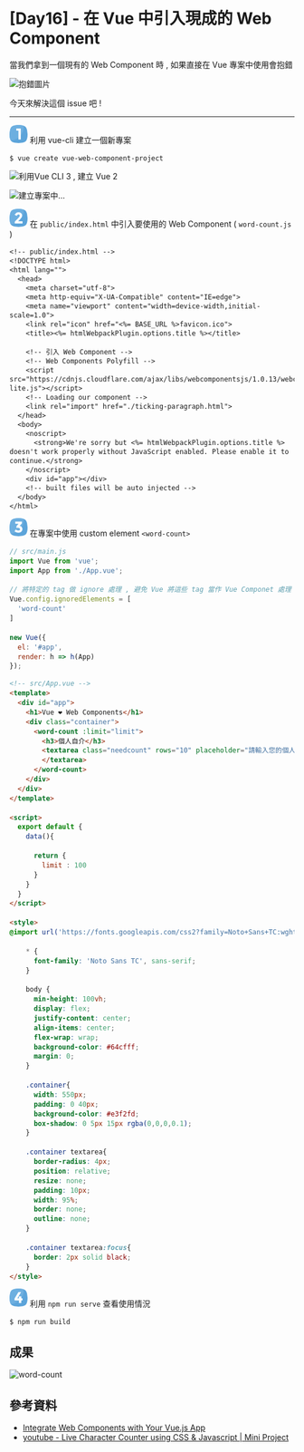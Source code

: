 # [Day16] - 在 Vue 中引入現成的 Web Component

當我們拿到一個現有的 Web Component 時 , 如果直接在 Vue 專案中使用會抱錯

![抱錯圖片](https://i.imgur.com/e5rPERq.png)

今天來解決這個 issue 吧 !

----

![one](https://raw.githubusercontent.com/andrew781026/ithome_ironman_2021/master/day-06/number-icon/one.png) 利用 vue-cli 建立一個新專案

```shell script
$ vue create vue-web-component-project
```

![利用Vue CLI 3 , 建立 Vue 2](https://i.imgur.com/LP6N8oW.png)

![建立專案中...](https://i.imgur.com/mNuzsp9.png)

![two](https://raw.githubusercontent.com/andrew781026/ithome_ironman_2021/master/day-06/number-icon/two.png) 在 `public/index.html` 中引入要使用的 Web Component ( `word-count.js` )

```hmtl
<!-- public/index.html -->
<!DOCTYPE html>
<html lang="">
  <head>
    <meta charset="utf-8">
    <meta http-equiv="X-UA-Compatible" content="IE=edge">
    <meta name="viewport" content="width=device-width,initial-scale=1.0">
    <link rel="icon" href="<%= BASE_URL %>favicon.ico">
    <title><%= htmlWebpackPlugin.options.title %></title>

    <!-- 引入 Web Component -->
    <!-- Web Components Polyfill -->
    <script src="https://cdnjs.cloudflare.com/ajax/libs/webcomponentsjs/1.0.13/webcomponents-lite.js"></script>
    <!-- Loading our component -->
    <link rel="import" href="./ticking-paragraph.html">
  </head>
  <body>
    <noscript>
      <strong>We're sorry but <%= htmlWebpackPlugin.options.title %> doesn't work properly without JavaScript enabled. Please enable it to continue.</strong>
    </noscript>
    <div id="app"></div>
    <!-- built files will be auto injected -->
  </body>
</html>
```

![three](https://raw.githubusercontent.com/andrew781026/ithome_ironman_2021/master/day-06/number-icon/three.png) 在專案中使用 custom element `<word-count>`


```js
// src/main.js
import Vue from 'vue';
import App from './App.vue';

// 將特定的 tag 做 ignore 處理 , 避免 Vue 將這些 tag 當作 Vue Componet 處理 , 而找不到元件
Vue.config.ignoredElements = [
  'word-count'
]

new Vue({
  el: '#app',
  render: h => h(App)
});
```


```html
<!-- src/App.vue -->
<template>
  <div id="app">
    <h1>Vue ❤ Web Components</h1>
    <div class="container">
      <word-count :limit="limit">
        <h3>個人自介</h3>
        <textarea class="needcount" rows="10" placeholder="請輸入您的個人描述...">
        </textarea>
      </word-count>
    </div>
  </div>
</template>

<script>
  export default {
    data(){

      return {
        limit : 100
      }
    }
  }
</script>

<style>
@import url('https://fonts.googleapis.com/css2?family=Noto+Sans+TC:wght@100;300;400;500;700;900&display=swap');

    * {
      font-family: 'Noto Sans TC', sans-serif;
    }

    body {
      min-height: 100vh;
      display: flex;
      justify-content: center;
      align-items: center;
      flex-wrap: wrap;
      background-color: #64cfff;
      margin: 0;
    }

    .container{
      width: 550px;
      padding: 0 40px;
      background-color: #e3f2fd;
      box-shadow: 0 5px 15px rgba(0,0,0,0.1);
    }

    .container textarea{
      border-radius: 4px;
      position: relative;
      resize: none;
      padding: 10px;
      width: 95%;
      border: none;
      outline: none;
    }

    .container textarea:focus{
      border: 2px solid black;
    }
</style>
```

![four](https://raw.githubusercontent.com/andrew781026/ithome_ironman_2021/master/day-06/number-icon/four.png) 利用 `npm run serve` 查看使用情況

```shell script
$ npm run build
```

## 成果

![word-count](https://i.imgur.com/SHKqvKV.gif)


## 參考資料

- [Integrate Web Components with Your Vue.js App](https://www.digitalocean.com/community/tutorials/vuejs-vue-integrate-web-components)
- [youtube - Live Character Counter using CSS & Javascript | Mini Project](https://www.youtube.com/watch?v=uMxvRVfqyc8)
